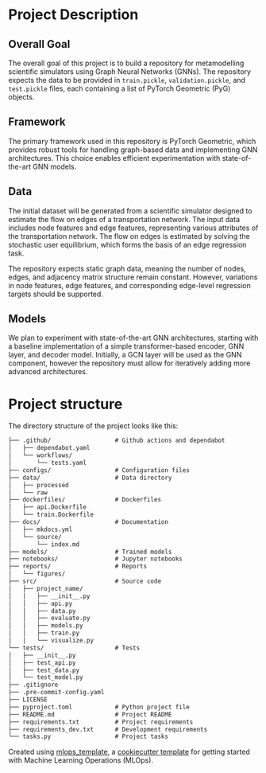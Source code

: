 # Project Description

## Overall Goal

The overall goal of this project is to build a repository for metamodelling scientific simulators using Graph Neural Networks (GNNs). The repository expects the data to be provided in `train.pickle`, `validation.pickle`, and `test.pickle` files, each containing a list of PyTorch Geometric (PyG) objects.

## Framework

The primary framework used in this repository is PyTorch Geometric, which provides robust tools for handling graph-based data and implementing GNN architectures. This choice enables efficient experimentation with state-of-the-art GNN models.

## Data

The initial dataset will be generated from a scientific simulator designed to estimate the flow on edges of a transportation network. The input data includes node features and edge features, representing various attributes of the transportation network. The flow on edges is estimated by solving the stochastic user equilibrium, which forms the basis of an edge regression task. 

The repository expects static graph data, meaning the number of nodes, edges, and adjacency matrix structure remain constant. However, variations in node features, edge features, and corresponding edge-level regression targets should be supported.

## Models

We plan to experiment with state-of-the-art GNN architectures, starting with a baseline implementation of a simple transformer-based encoder, GNN layer, and decoder model. Initially, a GCN layer will be used as the GNN component, however the repository must allow for iteratively adding more advanced architectures.


# Project structure

The directory structure of the project looks like this:
```txt
├── .github/                  # Github actions and dependabot
│   ├── dependabot.yaml
│   └── workflows/
│       └── tests.yaml
├── configs/                  # Configuration files
├── data/                     # Data directory
│   ├── processed
│   └── raw
├── dockerfiles/              # Dockerfiles
│   ├── api.Dockerfile
│   └── train.Dockerfile
├── docs/                     # Documentation
│   ├── mkdocs.yml
│   └── source/
│       └── index.md
├── models/                   # Trained models
├── notebooks/                # Jupyter notebooks
├── reports/                  # Reports
│   └── figures/
├── src/                      # Source code
│   ├── project_name/
│   │   ├── __init__.py
│   │   ├── api.py
│   │   ├── data.py
│   │   ├── evaluate.py
│   │   ├── models.py
│   │   ├── train.py
│   │   └── visualize.py
└── tests/                    # Tests
│   ├── __init__.py
│   ├── test_api.py
│   ├── test_data.py
│   └── test_model.py
├── .gitignore
├── .pre-commit-config.yaml
├── LICENSE
├── pyproject.toml            # Python project file
├── README.md                 # Project README
├── requirements.txt          # Project requirements
├── requirements_dev.txt      # Development requirements
└── tasks.py                  # Project tasks
```


Created using [mlops_template](https://github.com/SkafteNicki/mlops_template),
a [cookiecutter template](https://github.com/cookiecutter/cookiecutter) for getting
started with Machine Learning Operations (MLOps).
